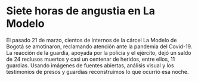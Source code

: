 # Siete horas de angustia en La Modelo

El pasado 21 de marzo, cientos de internos de la cárcel La Modelo de Bogotá se amotinaron, reclamando atención ante la pandemia del Covid-19. La reacción de la guardia, apoyada por la policía y el ejército, dejó un saldo de 24 reclusos muertos y casi un centenar de heridos, entre ellos, 11 guardias. Usando imágenes de fuentes abiertas, análisis visual y los testimonios de presos y guardias reconstruimos lo que ocurrió esa noche.
